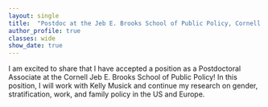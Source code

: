 ```yaml
---
layout: single
title:  "Postdoc at the Jeb E. Brooks School of Public Policy, Cornell University"
author_profile: true
classes: wide
show_date: true
---
```

<!-- <p class="page__meta"> <i class="fas fa-calendar-alt" aria-hidden="true"></i> {{ page.date | date: "%B %d, %Y" }}</p> -->
<p>
I am excited to share that I have accepted a position as a Postdoctoral Associate at the Cornell Jeb E. Brooks School of Public Policy! In this position, I will work with Kelly Musick and continue my research on gender, stratification, work, and family policy in the US and Europe. 
</p>
